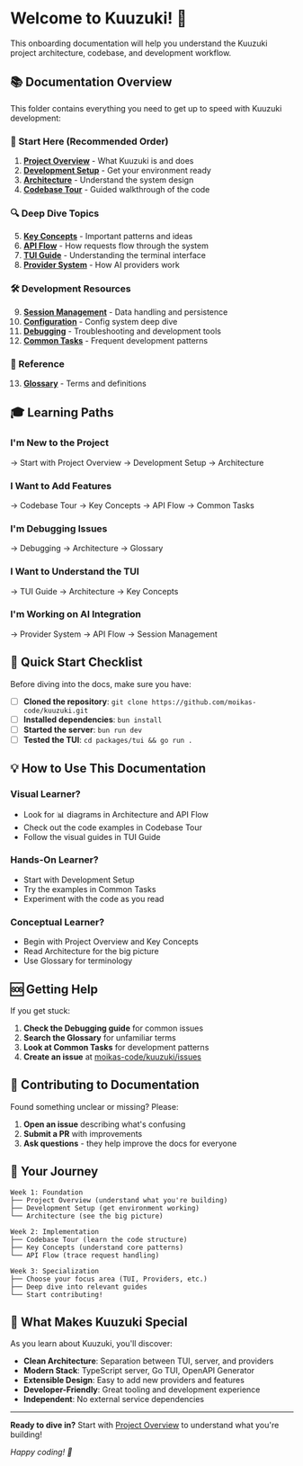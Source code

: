 # Welcome to Kuuzuki! 🚀

This onboarding documentation will help you understand the Kuuzuki project architecture, codebase, and development workflow.

## 📚 Documentation Overview

This folder contains everything you need to get up to speed with Kuuzuki development:

### 🎯 Start Here (Recommended Order)

1. **[Project Overview](PROJECT_OVERVIEW.md)** - What Kuuzuki is and does
2. **[Development Setup](DEVELOPMENT_SETUP.md)** - Get your environment ready
3. **[Architecture](ARCHITECTURE.md)** - Understand the system design
4. **[Codebase Tour](CODEBASE_TOUR.md)** - Guided walkthrough of the code

### 🔍 Deep Dive Topics

5. **[Key Concepts](KEY_CONCEPTS.md)** - Important patterns and ideas
6. **[API Flow](API_FLOW.md)** - How requests flow through the system
7. **[TUI Guide](TUI_GUIDE.md)** - Understanding the terminal interface
8. **[Provider System](PROVIDER_SYSTEM.md)** - How AI providers work

### 🛠️ Development Resources

9. **[Session Management](SESSION_MANAGEMENT.md)** - Data handling and persistence
10. **[Configuration](CONFIGURATION.md)** - Config system deep dive
11. **[Debugging](DEBUGGING.md)** - Troubleshooting and development tools
12. **[Common Tasks](COMMON_TASKS.md)** - Frequent development patterns

### 📖 Reference

13. **[Glossary](GLOSSARY.md)** - Terms and definitions

## 🎓 Learning Paths

### **I'm New to the Project**
→ Start with Project Overview → Development Setup → Architecture

### **I Want to Add Features**
→ Codebase Tour → Key Concepts → API Flow → Common Tasks

### **I'm Debugging Issues**
→ Debugging → Architecture → Glossary

### **I Want to Understand the TUI**
→ TUI Guide → Architecture → Key Concepts

### **I'm Working on AI Integration**
→ Provider System → API Flow → Session Management

## 🚀 Quick Start Checklist

Before diving into the docs, make sure you have:

- [ ] **Cloned the repository**: `git clone https://github.com/moikas-code/kuuzuki.git`
- [ ] **Installed dependencies**: `bun install`
- [ ] **Started the server**: `bun run dev`
- [ ] **Tested the TUI**: `cd packages/tui && go run .`

## 💡 How to Use This Documentation

### **Visual Learner?**
- Look for 📊 diagrams in Architecture and API Flow
- Check out the code examples in Codebase Tour
- Follow the visual guides in TUI Guide

### **Hands-On Learner?**
- Start with Development Setup
- Try the examples in Common Tasks
- Experiment with the code as you read

### **Conceptual Learner?**
- Begin with Project Overview and Key Concepts
- Read Architecture for the big picture
- Use Glossary for terminology

## 🆘 Getting Help

If you get stuck:

1. **Check the Debugging guide** for common issues
2. **Search the Glossary** for unfamiliar terms
3. **Look at Common Tasks** for development patterns
4. **Create an issue** at [moikas-code/kuuzuki/issues](https://github.com/moikas-code/kuuzuki/issues)

## 📝 Contributing to Documentation

Found something unclear or missing? Please:

1. **Open an issue** describing what's confusing
2. **Submit a PR** with improvements
3. **Ask questions** - they help improve the docs for everyone

## 🎯 Your Journey

```
Week 1: Foundation
├── Project Overview (understand what you're building)
├── Development Setup (get environment working)
└── Architecture (see the big picture)

Week 2: Implementation
├── Codebase Tour (learn the code structure)
├── Key Concepts (understand core patterns)
└── API Flow (trace request handling)

Week 3: Specialization
├── Choose your focus area (TUI, Providers, etc.)
├── Deep dive into relevant guides
└── Start contributing!
```

## 🌟 What Makes Kuuzuki Special

As you learn about Kuuzuki, you'll discover:

- **Clean Architecture**: Separation between TUI, server, and providers
- **Modern Stack**: TypeScript server, Go TUI, OpenAPI Generator
- **Extensible Design**: Easy to add new providers and features
- **Developer-Friendly**: Great tooling and development experience
- **Independent**: No external service dependencies

---

**Ready to dive in?** Start with [Project Overview](PROJECT_OVERVIEW.md) to understand what you're building!

*Happy coding! 🎉*